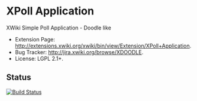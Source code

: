XPoll Application
=================

XWiki Simple Poll Application - Doodle like

* Extension Page: http://extensions.xwiki.org/xwiki/bin/view/Extension/XPoll+Application.
* Bug Tracker: http://jira.xwiki.org/browse/XDOODLE.
* License: LGPL 2.1+.

## Status
[![Build Status](http://ci.xwiki.org/buildStatus/icon?job=Contrib%20-%20XPoll%20Application)](http://ci.xwiki.org/job/Contrib%20-%20XPoll%20Application/)
